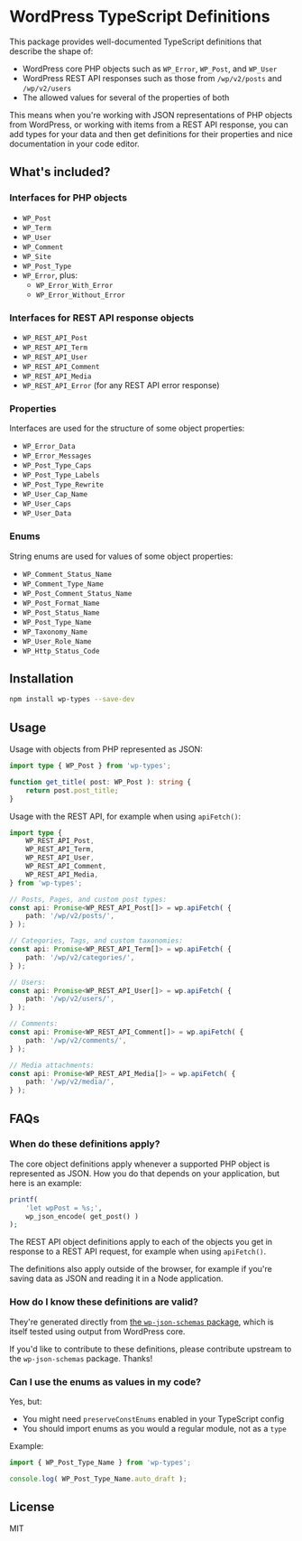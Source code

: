 # WordPress TypeScript Definitions

This package provides well-documented TypeScript definitions that describe the shape of:

* WordPress core PHP objects such as `WP_Error`, `WP_Post`, and `WP_User`
* WordPress REST API responses such as those from `/wp/v2/posts` and `/wp/v2/users`
* The allowed values for several of the properties of both

This means when you're working with JSON representations of PHP objects from WordPress, or working with items from a REST API response, you can add types for your data and then get definitions for their properties and nice documentation in your code editor.

## What's included?

### Interfaces for PHP objects

* `WP_Post`
* `WP_Term`
* `WP_User`
* `WP_Comment`
* `WP_Site`
* `WP_Post_Type`
* `WP_Error`, plus:
  - `WP_Error_With_Error`
  - `WP_Error_Without_Error`

### Interfaces for REST API response objects

* `WP_REST_API_Post`
* `WP_REST_API_Term`
* `WP_REST_API_User`
* `WP_REST_API_Comment`
* `WP_REST_API_Media`
* `WP_REST_API_Error` (for any REST API error response)

### Properties

Interfaces are used for the structure of some object properties:

* `WP_Error_Data`
* `WP_Error_Messages`
* `WP_Post_Type_Caps`
* `WP_Post_Type_Labels`
* `WP_Post_Type_Rewrite`
* `WP_User_Cap_Name`
* `WP_User_Caps`
* `WP_User_Data`

### Enums

String enums are used for values of some object properties:

* `WP_Comment_Status_Name`
* `WP_Comment_Type_Name`
* `WP_Post_Comment_Status_Name`
* `WP_Post_Format_Name`
* `WP_Post_Status_Name`
* `WP_Post_Type_Name`
* `WP_Taxonomy_Name`
* `WP_User_Role_Name`
* `WP_Http_Status_Code`

## Installation

```sh
npm install wp-types --save-dev
```

## Usage

Usage with objects from PHP represented as JSON:

```ts
import type { WP_Post } from 'wp-types';

function get_title( post: WP_Post ): string {
	return post.post_title;
}
```

Usage with the REST API, for example when using `apiFetch()`:

```ts
import type {
	WP_REST_API_Post,
	WP_REST_API_Term,
	WP_REST_API_User,
	WP_REST_API_Comment,
	WP_REST_API_Media,
} from 'wp-types';

// Posts, Pages, and custom post types:
const api: Promise<WP_REST_API_Post[]> = wp.apiFetch( {
	path: '/wp/v2/posts/',
} );

// Categories, Tags, and custom taxonomies:
const api: Promise<WP_REST_API_Term[]> = wp.apiFetch( {
	path: '/wp/v2/categories/',
} );

// Users:
const api: Promise<WP_REST_API_User[]> = wp.apiFetch( {
	path: '/wp/v2/users/',
} );

// Comments:
const api: Promise<WP_REST_API_Comment[]> = wp.apiFetch( {
	path: '/wp/v2/comments/',
} );

// Media attachments:
const api: Promise<WP_REST_API_Media[]> = wp.apiFetch( {
	path: '/wp/v2/media/',
} );
```

## FAQs

### When do these definitions apply?

The core object definitions apply whenever a supported PHP object is represented as JSON. How you do that depends on your application, but here is an example:

```php
printf(
	'let wpPost = %s;',
	wp_json_encode( get_post() )
);
```

The REST API object definitions apply to each of the objects you get in response to a REST API request, for example when using `apiFetch()`.

The definitions also apply outside of the browser, for example if you're saving data as JSON and reading it in a Node application.

### How do I know these definitions are valid?

They're generated directly from [the `wp-json-schemas` package](https://www.npmjs.com/package/wp-json-schemas), which is itself tested using output from WordPress core.

If you'd like to contribute to these definitions, please contribute upstream to the `wp-json-schemas` package. Thanks!

### Can I use the enums as values in my code?

Yes, but:

* You might need `preserveConstEnums` enabled in your TypeScript config
* You should import enums as you would a regular module, not as a `type`

Example:

```ts
import { WP_Post_Type_Name } from 'wp-types';

console.log( WP_Post_Type_Name.auto_draft );
```

## License

MIT
